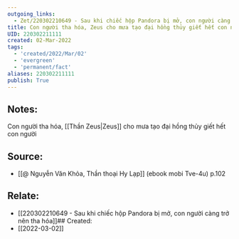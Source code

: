 ```yaml
---
outgoing_links:
  - Zet/220302210649 - Sau khi chiếc hộp Pandora bị mở, con người càng trở nên tha hóa
title: Con người tha hóa, Zeus cho mưa tạo đại hồng thủy giết hết con người
UID: 220302211111
created: 02-Mar-2022
tags:
  - 'created/2022/Mar/02'
  - 'evergreen'
  - 'permanent/fact'
aliases: 220302211111
publish: True
---
```

## Notes:
Con người tha hóa, [[Thần Zeus|Zeus]] cho mưa tạo đại hồng thủy giết hết con người

## Source:
- [[@ Nguyễn Văn Khỏa, Thần thoại Hy Lạp]] (ebook mobi Tve-4u) p.102

## Relate:
- [[220302210649 - Sau khi chiếc hộp Pandora bị mở, con người càng trở nên tha hóa]]## Created:
- [[2022-03-02]]
